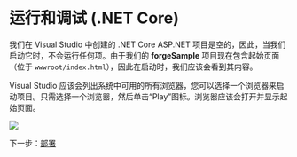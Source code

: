 # 运行和调试 (.NET Core)

我们在 Visual Studio 中创建的 .NET Core ASP.NET 项目是空的，因此，当我们启动它时，不会运行任何项。由于我们的 **forgeSample** 项目现在包含起始页面（位于 `wwwroot/index.html`），因此在启动时，我们应该会看到其内容。

Visual Studio 应该会列出系统中可用的所有浏览器，您可以选择一个浏览器来启动项目。只需选择一个浏览器，然后单击“Play”图标。浏览器应该会打开并显示起始页面。

![](_media/net/start_debug.png)

下一步：[部署](/zh-CN/deployment/)

